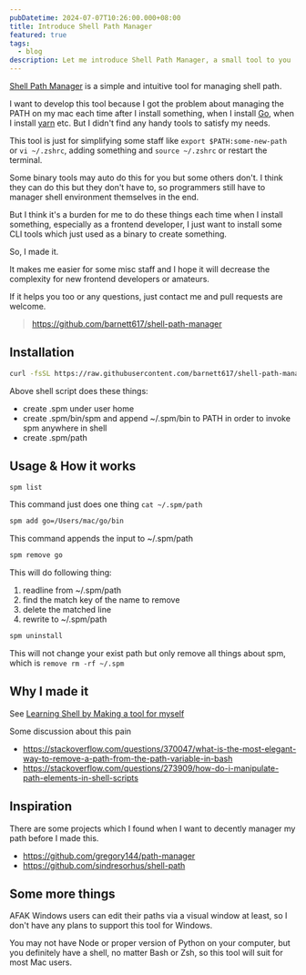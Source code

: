 ```yaml
---
pubDatetime: 2024-07-07T10:26:00.000+08:00
title: Introduce Shell Path Manager
featured: true
tags: 
  - blog
description: Let me introduce Shell Path Manager, a small tool to you
---
```


[Shell Path Manager](https://github.com/barnett617/shell-path-manager) is a simple and intuitive tool for managing shell path.

I want to develop this tool because I got the problem about managing the PATH on my mac each time after I install something, when I install [Go](https://go.dev/), when I install [yarn](https://yarnpkg.com/) etc. But I didn't find any handy tools to satisfy my needs.

This tool is just for simplifying some staff like `export $PATH:some-new-path` or `vi ~/.zshrc`, adding something and `source ~/.zshrc` or restart the terminal.

Some binary tools may auto do this for you but some others don't. I think they can do this but they don't have to, so programmers still have to manager shell environment themselves in the end.

But I think it's a burden for me to do these things each time when I install something, especially as a frontend developer, I just want to install some CLI tools which just used as a binary to create something.

So, I made it.

It makes me easier for some misc staff and I hope it will decrease the complexity for new frontend developers or amateurs.

If it helps you too or any questions, just contact me and pull requests are welcome.

> <https://github.com/barnett617/shell-path-manager>

## Installation

```bash
curl -fsSL https://raw.githubusercontent.com/barnett617/shell-path-manager/main/tools/install.sh | bash
```

Above shell script does these things:

- create .spm under user home
- create .spm/bin/spm and append ~/.spm/bin to PATH in order to invoke spm anywhere in shell
- create .spm/path

## Usage & How it works

```bash
spm list
```

This command just does one thing `cat ~/.spm/path`

```bash
spm add go=/Users/mac/go/bin
```

This command appends the input to ~/.spm/path

```bash
spm remove go
```

This will do following thing:

1. readline from ~/.spm/path
2. find the match key of the name to remove
3. delete the matched line
4. rewrite to ~/.spm/path

```bash
spm uninstall
```

This will not change your exist path but only remove all things about spm, which is `remove rm -rf ~/.spm`

## Why I made it

See [Learning Shell by Making a tool for myself](/posts/2024-07-12-learning-shell-by-making-a-tool-for-myself)

Some discussion about this pain

- <https://stackoverflow.com/questions/370047/what-is-the-most-elegant-way-to-remove-a-path-from-the-path-variable-in-bash>
- <https://stackoverflow.com/questions/273909/how-do-i-manipulate-path-elements-in-shell-scripts>

## Inspiration

There are some projects which I found when I want to decently manager my path before I made this.

- <https://github.com/gregory144/path-manager>
- <https://github.com/sindresorhus/shell-path>

## Some more things

AFAK Windows users can edit their paths via a visual window at least, so I don't have any plans to support this tool for Windows.

You may not have Node or proper version of Python on your computer, but you definitely have a shell, no matter Bash or Zsh, so this tool will suit for most Mac users.
